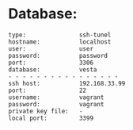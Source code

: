 Database:
=============================================

	type: 				ssh-tunel
	hostname: 			localhost
	user: 				user
	password: 			password
	port: 				3306
	database: 			vesta
	- - - - - - - - - - - - - - - - 
	ssh host: 			192.168.33.99
	port: 				22
	username: 			vagrant
	password: 			vagrant
	private key file: 	-
	local port: 		3399
